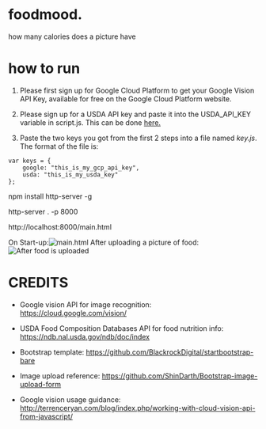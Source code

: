 # foodmood.
how many calories does a picture have


# how to run

1. Please first sign up for Google Cloud Platform to get your Google Vision API Key, available for free on the Google Cloud Platform website. 

2. Please sign up for a USDA API key and paste it into the USDA_API_KEY variable in script.js. This can be done [here.](https://ndb.nal.usda.gov/ndb/doc/index#)

3. Paste the two keys you got from the first 2 steps into a file named *key.js*. The format of the file is:
```
var keys = {
	google: "this_is_my_gcp_api_key",
	usda: "this_is_my_usda_key"
};
```

npm install http-server -g

http-server . -p 8000

http://localhost:8000/main.html

On Start-up:![main.html](https://i.imgur.com/sJJLycJ.png) After uploading a picture of food: ![After food is uploaded](https://i.imgur.com/iuPpdTe.png)


# CREDITS

* Google vision API for image recognition: https://cloud.google.com/vision/
* USDA Food Composition Databases API for food nutrition info: https://ndb.nal.usda.gov/ndb/doc/index

* Bootstrap template: https://github.com/BlackrockDigital/startbootstrap-bare
* Image upload reference: https://github.com/ShinDarth/Bootstrap-image-upload-form
* Google vision usage guidance: http://terrenceryan.com/blog/index.php/working-with-cloud-vision-api-from-javascript/
